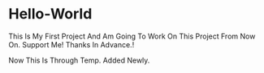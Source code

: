 # Hello-World
This Is My First Project
And Am Going To Work On This Project From Now On.
Support Me! Thanks In Advance.!

Now This Is Through Temp. Added Newly.
